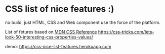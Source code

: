 # CSS list of nice features :)
no build, just HTML, CSS and Web component use the force of the platform.

List of fetures based on [MDN CSS Reference](https://developer.mozilla.org/en-US/docs/Web/CSS/Reference)
https://css-tricks.com/lets-look-50-interesting-css-properties-values/

demo: https://css-nice-list-features.herokuapp.com